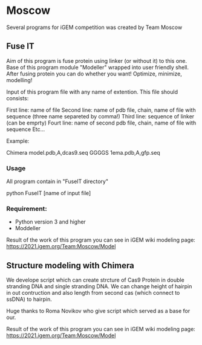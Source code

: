 # Moscow
Several programs for iGEM competition was created by Team Moscow

## Fuse IT

Aim of this program is fuse protein using linker (or without it) to this one. Base of this program module "Modeller" wrapped into user friendly shell. After fusing protein you can do whether you want! Optimize, minimize, modelling!

Input of this program file with any name of extention. This file should consists:

First line: name of file
Second line: name of pdb file, chain, name of file with sequence (three name separeted by comma!)
Third line: sequence of linker (can be emprty)
Fourt line: name of second pdb file, chain, name of file with sequence 
Etc...

Example:

Chimera
model.pdb,A,dcas9.seq
GGGGS
1ema.pdb,A,gfp.seq

### Usage

All program contain in "FuseIT directory"

python FuseIT [name of input file]

### Requirement:

- Python version 3 and higher
- Moddeller 

Result of the work of this program you can see in iGEM wiki modeling page:
https://2021.igem.org/Team:Moscow/Model

## Structure modeling with Chimera

We develope script which can create strcture of Cas9 Protein in double stranding DNA and single stranding DNA. We can change height of hairpin in out contruction and also length from second cas (which connect to ssDNA) to hairpin. 

Huge thanks to Roma Novikov who give script which served as a base for our. 

Result of the work of this program you can see in iGEM wiki modeling page:
https://2021.igem.org/Team:Moscow/Model
